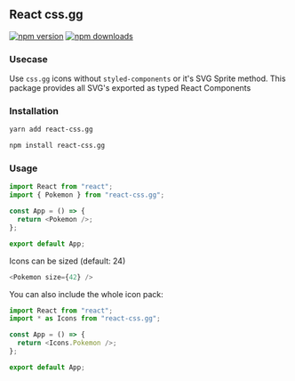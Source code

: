 ## React css.gg

[![npm version](https://img.shields.io/npm/v/react-css.gg.svg)](https://www.npmjs.com/package/react-css.gg)
[![npm downloads](https://img.shields.io/npm/dm/react-css.gg.svg)](https://www.npmjs.com/package/react-css.gg)

### Usecase

Use `css.gg` icons without `styled-components` or it's SVG Sprite method. This package provides all SVG's exported as typed React Components

### Installation

```sh
yarn add react-css.gg
```

```sh
npm install react-css.gg
```

### Usage

```javascript
import React from "react";
import { Pokemon } from "react-css.gg";

const App = () => {
  return <Pokemon />;
};

export default App;
```

Icons can be sized (default: 24)

```javascript
<Pokemon size={42} />
```

You can also include the whole icon pack:

```javascript
import React from "react";
import * as Icons from "react-css.gg";

const App = () => {
  return <Icons.Pokemon />;
};

export default App;
```
